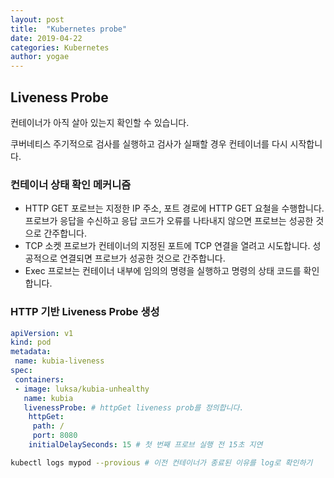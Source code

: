 ```yaml
---
layout: post
title:  "Kubernetes probe"
date: 2019-04-22
categories: Kubernetes
author: yogae
---
```


## Liveness Probe

컨테이너가 아직 살아 있는지 확인할 수 있습니다.

쿠버네티스 주기적으로 검사를 실행하고 검사가 실패할 경우 컨테이너를 다시 시작합니다.

### 컨테이너 상태 확인 메커니즘

- HTTP GET 포로브는 지정한 IP 주소, 포트 경로에 HTTP GET 요철을 수행합니다. 프로브가 응답을 수신하고 응답 코드가 오류를 나타내지 않으면 프로브는 성공한 것으로 간주합니다.
- TCP 소켓 프로브가 컨테이너의 지정된 포트에 TCP 연결을 열려고 시도합니다. 성공적으로 연결되면 프로브가 성공한 것으로 간주합니다.
- Exec 프로브는 컨테이너 내부에 임의의 명령을 실행하고 명령의 상태 코드를 확인합니다.

### HTTP 기반 Liveness Probe 생성

```yaml
apiVersion: v1
kind: pod
metadata:
 name: kubia-liveness
spec:
 containers:
 - image: luksa/kubia-unhealthy
   name: kubia
   livenessProbe: # httpGet liveness prob를 정의합니다.
    httpGet:
     path: /
     port: 8080
    initialDelaySeconds: 15 # 첫 번째 프로브 실행 전 15초 지연
```

```bash
kubectl logs mypod --provious # 이전 컨테이너가 종료된 이유를 log로 확인하기
```

